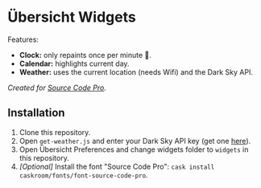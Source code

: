 # Übersicht Widgets

Features:

* **Clock:** only repaints once per minute 💪.
* **Calendar:** highlights current day.
* **Weather:** uses the current location (needs Wifi) and the Dark Sky API.

_Created for [Source Code Pro](adobe-fonts/source-code-pro)._

## Installation

1. Clone this repository.
2. Open `get-weather.js` and enter your Dark Sky API key (get one [here](https://darksky.net/dev)).
3. Open Übersicht Preferences and change widgets folder to `widgets` in this repository.
4. _[Optional]_ Install the font "Source Code Pro": `cask install caskroom/fonts/font-source-code-pro`.
